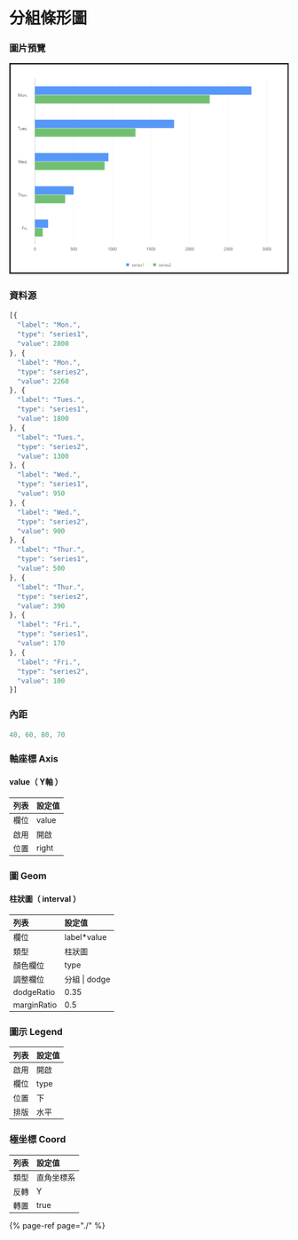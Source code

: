 # 分組條形圖

### 圖片預覽

![&#x25B2;  &#x5206;&#x7D44;&#x689D;&#x5F62;&#x5716;](../../.gitbook/assets/fen-zu-tiao-xing-tu.png)

### 資料源

```javascript
[{
  "label": "Mon.",
  "type": "series1",
  "value": 2800
}, {
  "label": "Mon.",
  "type": "series2",
  "value": 2260
}, {
  "label": "Tues.",
  "type": "series1",
  "value": 1800
}, {
  "label": "Tues.",
  "type": "series2",
  "value": 1300
}, {
  "label": "Wed.",
  "type": "series1",
  "value": 950
}, {
  "label": "Wed.",
  "type": "series2",
  "value": 900
}, {
  "label": "Thur.",
  "type": "series1",
  "value": 500
}, {
  "label": "Thur.",
  "type": "series2",
  "value": 390
}, {
  "label": "Fri.",
  "type": "series1",
  "value": 170
}, {
  "label": "Fri.",
  "type": "series2",
  "value": 100
}]
```



### 內距

```javascript
40, 60, 80, 70
```



### 軸座標 Axis

#### value（ Y軸 ）

| 列表 | 設定值 |
| :--- | :--- |
| 欄位 | value |
| 啟用 | 開啟 |
| 位置 | right |



### 圖 Geom

#### 柱狀圖（ interval ）

| 列表 | 設定值 |
| :--- | :--- |
| 欄位 | label\*value |
| 類型 | 柱狀圖 |
| 顏色欄位 | type |
| 調整欄位 | 分組 \| dodge |
| dodgeRatio | 0.35 |
| marginRatio | 0.5 |



### 圖示 Legend

| 列表 | 設定值 |
| :--- | :--- |
| 啟用 | 開啟 |
| 欄位 | type |
| 位置 | 下 |
| 排版 | 水平 |



### 極坐標 Coord

| 列表 | 設定值 |
| :--- | :--- |
| 類型 | 直角坐標系 |
| 反轉 | Y |
| 轉置 | true |



{% page-ref page="./" %}


